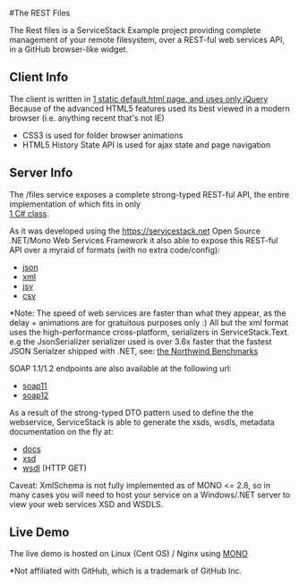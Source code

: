 #The REST Files

The Rest files is a ServiceStack Example project providing complete management of your remote filesystem,
over a REST-ful web services API, in a GitHub browser-like widget.

## Client Info

The client is written in [1 static default.html page, and uses only jQuery](https://github.com/ServiceStack/ServiceStack.Examples/blob/master/src/RestFiles/RestFiles/default.htm)
Because of the advanced HTML5 features used its best viewed in a modern browser (i.e. anything recent that's not IE)

  * CSS3 is used for folder browser animations
  * HTML5 History State API is used for ajax state and page navigation

## Server Info

The /files service exposes a complete strong-typed REST-ful API, the entire implementation of which fits in only   
[1 C# class](https://github.com/ServiceStack/ServiceStack.Examples/blob/master/src/RestFiles/RestFiles.ServiceInterface/FilesService.cs).

As it was developed using the https://servicestack.net Open Source .NET/Mono Web Services Framework
it also able to expose this REST-ful API over a myraid of formats (with no extra code/config):

  * [json](http://restfiles.servicestack.net/files/dtos/Types?format=json)
  * [xml](http://restfiles.servicestack.net/files/dtos/Types?format=xml)
  * [jsv](http://restfiles.servicestack.net/files/dtos/Types?format=jsv&debug=true)
  * [csv](http://restfiles.servicestack.net/files/dtos/Types?format=csv)

*Note: The speed of web services are faster than what they appear, as the delay + animations are for
 gratuitous purposes only :) All but the xml format uses the high-performance cross-platform,
 serializers in ServiceStack.Text. e.g the JsonSerializer serializer used is over 3.6x faster
 that the fastest JSON Serialzer shipped with .NET, see:
 [the Northwind Benchmarks](http://www.servicestack.net/benchmarks/NorthwindDatabaseRowsSerialization.100000-times.2010-08-17.html)

SOAP 1.1/1.2 endpoints are also available at the following url:

  * [soap11](http://restfiles.servicestack.net/servicestack/soap11)
  * [soap12](http://restfiles.servicestack.net/servicestack/soap12)

As a result of the strong-typed DTO pattern used to define the the webservice, ServiceStack is able to
generate the xsds, wsdls, metadata documentation on the fly at:

  * [docs](http://restfiles.servicestack.net/servicestack/metadata)
  * [xsd](http://restfiles.servicestack.net/servicestack/metadata?xsd=1)
  * [wsdl](http://restfiles.servicestack.net/servicestack/soap12) (HTTP GET)

Caveat: XmlSchema is not fully implemented as of MONO <= 2.8, so in many cases you will need to
host your service on a Windows/.NET server to view your web services XSD and WSDLS.

## Live Demo

The live demo is hosted on Linux (Cent OS) / Nginx using [MONO](http://www.mono-project.com)

*Not affiliated with GitHub, which is a trademark of GitHub Inc.
